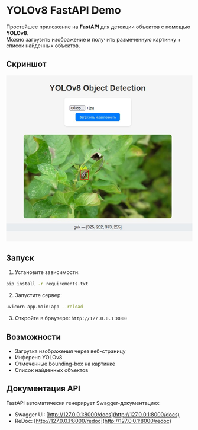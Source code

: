# YOLOv8 FastAPI Demo

Простейшее приложение на **FastAPI** для детекции объектов с помощью **YOLOv8**.  
Можно загрузить изображение и получить размеченную картинку + список найденных объектов.

## Скриншот

![Скриншот интерфейса](repo/screenshot1.jpg)

## Запуск

1. Установите зависимости:

```bash
pip install -r requirements.txt
```

2. Запустите сервер:

```bash
uvicorn app.main:app --reload
```

3. Откройте в браузере: `http://127.0.0.1:8000`

## Возможности

- Загрузка изображения через веб-страницу
- Инференс YOLOv8
- Отмеченные bounding-box на картинке
- Список найденных объектов

## Документация API

FastAPI автоматически генерирует Swagger-документацию:

- Swagger UI: [http://127.0.0.1:8000/docs](http://127.0.0.1:8000/docs)
- ReDoc: [http://127.0.0.1:8000/redoc](http://127.0.0.1:8000/redoc)
